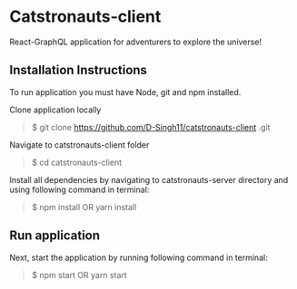 # Catstronauts-client
React-GraphQL application for adventurers to explore the universe!

## Installation Instructions

To run application you must have Node, git and npm installed.

Clone application locally

> \$ git clone https://github.com/D-Singh11/catstronauts-client
.git

Navigate to catstronauts-client folder

> \$ cd catstronauts-client

Install all dependencies by navigating to catstronauts-server directory and using following command in terminal:

> \$ npm install OR yarn install

## Run application

Next, start the application by running following command in terminal:

> \$ npm start OR yarn start
